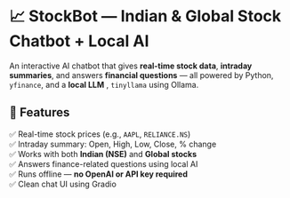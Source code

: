 # 📈 StockBot — Indian & Global Stock Chatbot + Local AI

An interactive AI chatbot that gives **real-time stock data**, **intraday summaries**, and answers **financial questions** — all powered by Python, `yfinance`, and a **local LLM** , `tinyllama` using Ollama.

## 🚀 Features

✅ Real-time stock prices (e.g., `AAPL`, `RELIANCE.NS`)  
✅ Intraday summary: Open, High, Low, Close, % change  
✅ Works with both **Indian (NSE)** and **Global stocks**  
✅ Answers finance-related questions using local AI  
✅ Runs offline — **no OpenAI or API key required**  
✅ Clean chat UI using Gradio
